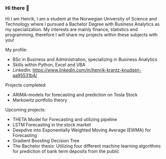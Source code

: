 ### Hi there 👋

<!--
**Henrkkn/Henrkkn** is a ✨ _special_ ✨ repository because its `README.md` (this file) appears on your GitHub profile.

Here are some ideas to get you started:

- 🔭 I’m currently working on ...
- 🌱 I’m currently learning ...
- 👯 I’m looking to collaborate on ...
- 🤔 I’m looking for help with ...
- 💬 Ask me about ...
- 📫 How to reach me: ...
- 😄 Pronouns: ...
- ⚡ Fun fact: ...
-->



Hi I am Henrik, I am a student at the Norwegian University of Science and Technology where I pursued a Bachelor Degree with Business Analytics as my specialization. 
My interests are mainly finance, statistics and programming, therefore I will share my projects within these subjects with you!

My profile:
- BSc in Business and Administration, specializing in Business Analytics
- Skills within Python, Excel and VBA
- LinkedIn: https://www.linkedin.com/in/henrik-krantz-knudsen-aa95531b4/


Projects completed:
- ARIMA-models for forecasting and prediction on Tesla Stock
- Markowitz portfolio theory

Upcoming projects:
- THETA Model for Forecasting and utilizing pipeline
- LSTM Forecasting in the stock market
- Deepdive into Exponentially Weighted Moving Average (EWMA) for Forecasting
- Gradient Boosting Decision Tree
- The Bachelor thesis: Utilizing four different machine learning algorithms for prediction of bank term deposits from the public

